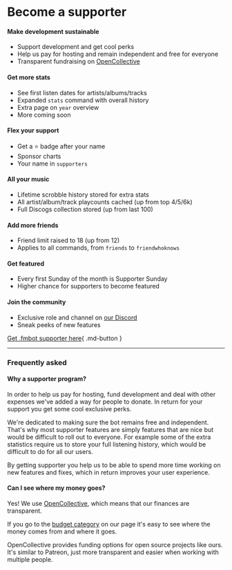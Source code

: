 # Become a supporter

#### Make development sustainable
- Support development and get cool perks
- Help us pay for hosting and remain independent and free for everyone
- Transparent fundraising on [OpenCollective](https://opencollective.com/fmbot)

#### Get more stats
- See first listen dates for artists/albums/tracks
- Expanded `stats` command with overall history
- Extra page on `year` overview
- More coming soon

#### Flex your support
- Get a ⭐ badge after your name
- Sponsor charts
- Your name in `supporters`

#### All your music
- Lifetime scrobble history stored for extra stats
- All artist/album/track playcounts cached (up from top 4/5/6k)
- Full Discogs collection stored (up from last 100)

#### Add more friends
- Friend limit raised to 18 (up from 12)
- Applies to all commands, from `friends` to `friendwhoknows`

#### Get featured
- Every first Sunday of the month is Supporter Sunday
- Higher chance for supporters to become featured

#### Join the community
- Exclusive role and channel on [our Discord](https://discord.gg/6y3jJjtDqK)
- Sneak peeks of new features


[Get .fmbot supporter here](https://opencollective.com/fmbot/contribute){ .md-button }

<hr>

### Frequently asked

#### Why a supporter program?

In order to help us pay for hosting, fund development and deal with other expenses we've added a way for people to donate. In return for your support you get some cool exclusive perks.

We're dedicated to making sure the bot remains free and independent. That's why most supporter features are simply features that are nice but would be difficult to roll out to everyone. For example some of the extra statistics require us to store your full listening history, which would be difficult to do for all our users.

By getting supporter you help us to be able to spend more time working on new features and fixes, which in return improves your user experience.

#### Can I see where my money goes?

Yes! We use [OpenCollective](https://opencollective.com/fmbot), which means that our finances are transparent.

If you go to the [budget category](https://opencollective.com/fmbot#category-BUDGET) on our page it's easy to see where the money comes from and where it goes.

OpenCollective provides funding options for open source projects like ours. It's similar to Patreon, just more transparent and easier when working with multiple people.